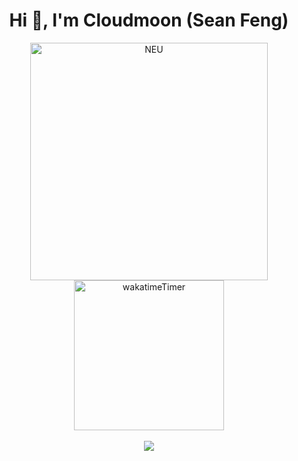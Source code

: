 <h1 align="center">Hi 👋, I'm Cloudmoon (Sean Feng)</h1>
<div align="center"> <img src="https://github.com/cloudmoonocus/cloudmoonocus/assets/98140702/cd7ec259-e6fb-4551-a2b7-ffa11aadcb34" alt="NEU" width="380" /></div>
<div align="center"> <img src="https://wakatime.com/badge/user/73455cc8-f996-4e02-8893-aae0c93d291c.svg" alt="wakatimeTimer" width="240" /></div>
<br />
<div align="center"> <a href="https://wakatime.com"><img src="https://wakatime.com/share/@Cloudmoon/82a7d687-5691-4470-a027-a058186d7469.png" /></a></div>

